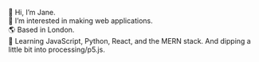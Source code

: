 👋 Hi, I’m Jane. <br>
👀 I’m interested in making web applications. <br>
🌎 Based in London. <br>
🌱 Learning JavaScript, Python, React, and the MERN stack. And dipping a little bit into processing/p5.js. <br>
